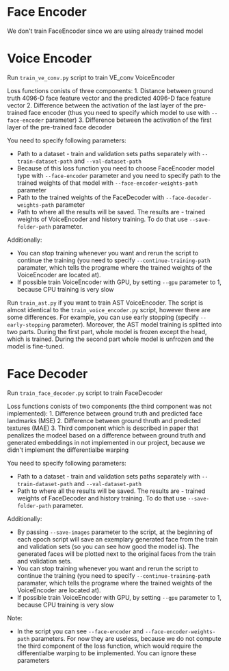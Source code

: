 # Face Encoder
We don't train FaceEncoder since we are using already trained model

# Voice Encoder
Run `train_ve_conv.py` script to train VE_conv VoiceEncoder

Loss functions conists of three components:
    1. Distance between ground truth 4096-D face feature vector and the predicted 4096-D face feature vector
    2. Difference between the activation of the last layer of the pre-trained face encoder (thus you need to specify which model to use with `--face-encoder` parameter)
    3. Difference between the activation of the first layer of the pre-trained face decoder

You need to specify following parameters:
- Path to a dataset - train and validation sets paths separately with `--train-dataset-path` and `--val-dataset-path`
- Because of this loss function you need to choose FaceEncoder model type with `--face-encoder` parameter and you need to specify path to the trained weights of that model with `--face-encoder-weights-path` parameter
- Path to the trained weights of the FaceDecoder with `--face-decoder-weights-path` parameter
- Path to where all the results will be saved. The results are - trained weights of VoiceEncoder and history training. To do that use `--save-folder-path` parameter.

Additionally:
- You can stop training whenever you want and rerun the script to continue the training (you need to specify `--continue-training-path` paramater, which tells the programe where the trained weights of the VoiceEncoder are located at).
- If possible train VoiceEncoder with GPU, by setting `--gpu` parameter to 1, because CPU training is very slow


Run `train_ast.py` if you want to train AST VoiceEncoder. The script is almost identical to the `train_voice_encoder.py` script, however there are some differences. For example, you can use early stopping (specify `--early-stopping` parameter). Moreover, the AST model training is splitted into two parts. During the first part, whole model is frozen except the head, which is trained. During the second part whole model is unfrozen and the model is fine-tuned.

# Face Decoder

Run `train_face_decoder.py` script to train FaceDecoder

Loss functions conists of two components (the third component was not implemented):
    1. Difference between ground truth and predicted face landmarks (MSE) 
    2. Difference between ground thruth and predicted textures (MAE)
    3. Third component which is described in paper that penalizes the modeel based on a difference between ground truth and generated embeddings in not implemented in our project, because we didn't implement the differentialbe warping

You need to specify following parameters:
- Path to a dataset - train and validation sets paths separately with `--train-dataset-path` and `--val-dataset-path`
- Path to where all the results will be saved. The results are - trained weights of FaceDecoder and history training. To do that use `--save-folder-path` parameter.

Additionally:
- By passing `--save-images` parameter to the script, at the beginning of each epoch script will save an exemplary generated face from the train and validation sets (so you can see how good the model is). The generated faces will be plotted next to the original faces from the train and validation sets.
- You can stop training whenever you want and rerun the script to continue the training (you need to specify `--continue-training-path` paramater, which tells the programe where the trained weights of the VoiceEncoder are located at).
- If possible train VoiceEncoder with GPU, by setting `--gpu` parameter to 1, because CPU training is very slow

Note:
- In the script you can see `--face-encoder` and `--face-encoder-weights-path` parameters. For now they are useless, because we do not compute the third component of the loss function, which would require the differentialbe warping to be implemented. You can ignore these parameters